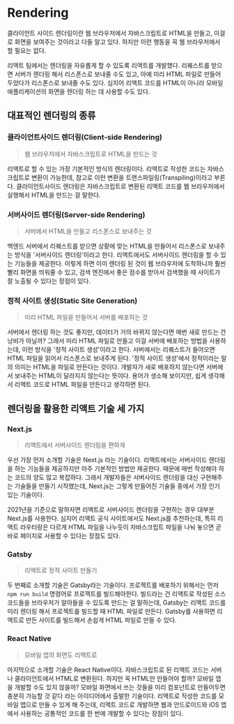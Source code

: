 # Rendering

클라이언트 사이드 렌더링이란 웹 브라우저에서 자바스크립트로 HTML을 만들고, 이걸로 화면을 보여주는 것이라고 다들 알고 있다. 하지만 이런 행동을 꼭 웹 브라우저에서 할 필요는 없다.

리액트 팀에서는 렌더링을 자유롭게 할 수 있도록 리액트를 개발했다. 리퀘스트를 받으면 서버가 렌더링 해서 리스폰스로 보내줄 수도 있고, 아예 미리 HTML 파일로 만들어 두었다가 리스폰스로 보내줄 수도 있다. 심지어 리액트 코드를 HTML이 아니라 모바일 애플리케이션의 화면을 렌더링 하는 데 사용할 수도 있다.

## 대표적인 렌더링의 종류

### 클라이언트사이드 렌더링(Client-side Rendering)

> 웹 브라우저에서 자바스크립트로 HTML을 만드는 것

리액트로 할 수 있는 가장 기본적인 방식의 렌더링이다. 리액트로 작성한 코드는 자바스크립트로 변환이 가능한데, 참고로 이런 변환을 트랜스파일링(Transpiling)이라고 부른다. 클라이언트사이드 렌더링은 자바스크립트로 변환된 리액트 코드를 웹 브라우저에서 실행해서 HTML을 만드는 걸 말한다.

### 서버사이드 렌더링(Server-side Rendering)

> 서버에서 HTML을 만들고 리스폰스로 보내주는 것

백엔드 서버에서 리퀘스트를 받으면 상황에 맞는 HTML을 만들어서 리스폰스로 보내주는 방식을 '서버사이드 렌더링'이라고 한다. 리액트에서도 서버사이드 렌더링을 할 수 있는 기능들을 제공한다. 이렇게 하면 이미 렌더링 된 것이 웹 브라우저에 도착하니까 훨씬 빨리 화면을 띄워줄 수 있고, 검색 엔진에서 좋은 점수를 받아서 검색했을 때 사이트가 잘 노출될 수 있다는 장점이 있다.

### 정적 사이트 생성(Static Site Generation)

> 미리 HTML 파일을 만들어서 서버를 배포하는 것

서버에서 렌더링 하는 것도 좋지만, 데이터가 거의 바뀌지 않는다면 매번 새로 만드는 건 낭비가 아닐까? 그래서 미리 HTML 파일로 만들고 이걸 서버에 배포하는 방법을 사용하는데, 이런 방식을 '정적 사이트 생성'이라고 한다. 서버에서는 리퀘스트가 들어오면 HTML 파일을 읽어서 리스폰스로 보내주게 된다.
'정적 사이트 생성'에서 정적이라는 말의 의미는 HTML을 파일로 만든다는 것이다. 개발자가 새로 배포하지 않는다면 서버에서 보내주는 HTML이 달라지지 않는다는 뜻이다. 용어가 생소해 보이지만, 쉽게 생각해서 리액트 코드로 HTML 파일을 만든다고 생각하면 된다.

## 렌더링을 활용한 리액트 기술 세 가지

### Next.js

> 리액트에서 서버사이드 렌더링을 편하게

우선 가장 먼저 소개할 기술은 Next.js 라는 기술이다. 리액트에서는 서버사이드 렌더링을 하는 기능들을 제공하지만 아주 기본적인 방법만 제공한다. 때문에 매번 작성해야 하는 코드의 양도 많고 복잡하다. 그래서 개발자들은 서버사이드 렌더링을 대신 구현해주는 기술들을 만들기 시작했는데, Next.js는 그렇게 만들어진 기술들 중에서 가장 인기 있는 기술이다.

2021년을 기준으로 말하자면 리액트로 서버사이드 렌더링을 구현하는 경우 대부분 Next.js를 사용한다. 심지어 리액트 공식 사이트에서도 Next.js를 추천하는데, 특히 리액트 라우터랑은 다르게 HTML 파일을 나누듯이 자바스크립트 파일을 나눠 놓으면 곧바로 페이지로 사용할 수 있다는 장점도 있다.

### Gatsby

> 리액트로 정적 사이트 만들기

두 번째로 소개할 기술은 Gatsby라는 기술이다. 프로젝트를 배포하기 위해서는 먼저 `npm run build` 명령어로 프로젝트를 빌드해아한다. 빌드라는 건 리액트로 작성된 소스코드들을 브라우저가 알아들을 수 있도록 만드는 걸 말하는데, Gatsby는 리액트 코드를 미리 렌더링 해서 프로젝트를 빌드할 때 HTML 파일로 만든다. Gatsby를 사용하면 리액트로 만든 사이트를 빌드해서 손쉽게 HTML 파일로 만들 수 있다.

### React Native

> 모바일 앱의 화면도 리액트로

마지막으로 소개할 기술은 React Native이다. 자바스크립트로 된 리액트 코드는 서버나 클라이언트에서 HTML로 변환된다. 하지만 꼭 HTML만 만들어야 할까? 모바일 앱을 개발할 수도 있지 않을까? 모바일 화면에서 쓰는 것들을 미리 컴포넌트로 만들어두면 충분히 가능할 것 같다 라는 아이디어에서 출발한 기술이다. 리액트로 작성한 코드를 모바일 앱으로 만들 수 있게 해 주는데, 리액트 코드로 개발하면 웹과 안드로이드와 iOS 앱에서 사용하는 공통적인 코드를 한 번에 개발할 수 있다는 장점이 있다.
